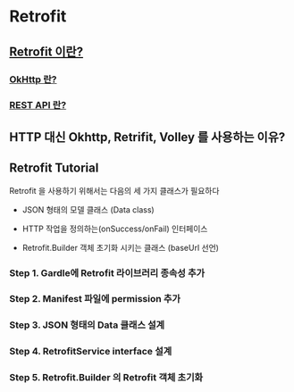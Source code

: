 # Retrofit


## [Retrofit 이란?](https://square.github.io/retrofit/) 

### [OkHttp 란?](https://hbase.tistory.com/90)

### [REST API 란?](https://www.redhat.com/ko/topics/api/what-is-a-rest-api) 

## HTTP 대신 Okhttp, Retrifit, Volley 를 사용하는 이유? 

## Retrofit Tutorial

Retrofit 을 사용하기 위해서는 다음의 세 가지 클래스가 필요하다

- JSON 형태의 모델 클래스 (Data class)

- HTTP 작업을 정의하는(onSuccess/onFail) 인터페이스

- Retrofit.Builder 객체 초기화 시키는 클래스 (baseUrl 선언)

### Step 1. Gardle에 Retrofit 라이브러리 종속성 추가  
### Step 2. Manifest 파일에 permission 추가   
### Step 3. JSON 형태의 Data 클래스 설계
### Step 4. RetrofitService interface 설계  
### Step 5. Retrofit.Builder 의 Retrofit 객체 초기화   

